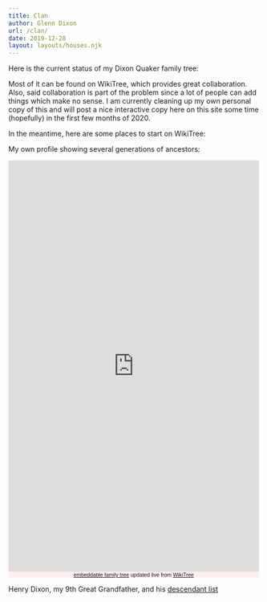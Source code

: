 ```yaml
---
title: Clan
author: Glenn Dixon
url: /clan/
date: 2019-12-28
layout: layouts/houses.njk
---
```

Here is the current status of my Dixon Quaker family tree:

Most of it can be found on WikiTree, which provides great collaboration. Also, said collaboration is part of the problem since a lot of people can add things which make no sense. I am currently cleaning up my own personal copy of this and will post a nice interactive copy here on this site some time (hopefully) in the first few months of 2020.

In the meantime, here are some places to start on WikiTree:

My own profile showing several generations of ancestors:

<!-- Start Family Tree Widget -->
<iframe width="500" height="820" src="https://www.WikiTree.com/treewidget/Dixon-1062/3" scrolling="no" frameborder="0" marginheight="0" marginwidth="0"></iframe>
<div style="width: 500px; padding: 0px; font-family: verdana, arial, sans-serif; font-size: 8pt; text-align: center; background-color: #ffeeee;"><a href="https://www.WikiTree.com/about/family-tree-widgets.html">embeddable family tree</a> updated live from <a href="https://www.WikiTree.com/" target="WikiTree free online family tree">WikiTree</a></div>
<!-- End Family Tree Widget -->

Henry Dixon, my 9th Great Grandfather, and his [descendant list](https://www.wikitree.com/genealogy/Dixon-Descendants-347)
